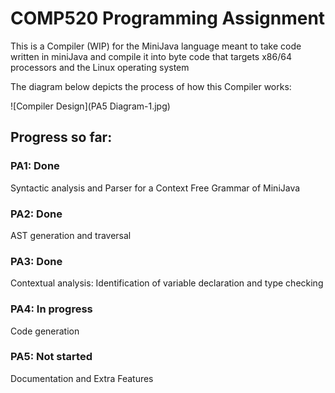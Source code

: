 # COMP520 Programming Assignment

This is a Compiler (WIP) for the MiniJava language meant to take code written in 
miniJava and compile it into byte code that targets x86/64 processors and
the Linux operating system

The diagram below depicts the process of how this Compiler works:

![Compiler Design](PA5 Diagram-1.jpg)

## Progress so far:

### PA1: Done
Syntactic analysis and Parser for a Context Free Grammar of MiniJava

### PA2: Done
AST generation and traversal

### PA3: Done
Contextual analysis: Identification of variable declaration and type checking

### PA4: In progress
Code generation

### PA5: Not started
Documentation and Extra Features
